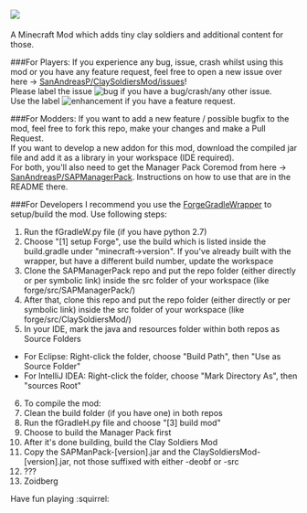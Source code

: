 ![](https://raw.githubusercontent.com/SanAndreasP/ClaySoldiersMod/c68469697af8eb163348182866e35ebd62c6fc13/resources/assets/claysoldiers/logo.png)
===============
A Minecraft Mod which adds tiny clay soldiers and additional content for those.

###For Players:
If you experience any bug, issue, crash whilst using this mod or you have any feature request, feel free to open a new issue over here -&gt; [SanAndreasP/ClaySoldiersMod/issues](https://github.com/SanAndreasP/ClaySoldiersMod/issues)!<br>
Please label the issue ![bug](http://puu.sh/aqsEw/5ec9192629.png) if you have a bug/crash/any other issue.<br>
Use the label ![enhancement](http://puu.sh/aqsHf/d98b8e4de0.png) if you have a feature request.

###For Modders:
If you want to add a new feature / possible bugfix to the mod, feel free to fork this repo, make your changes and make a Pull Request.<br>
If you want to develop a new addon for this mod, download the compiled jar file and add it as a library in your workspace (IDE required).<br>
For both, you'll also need to get the Manager Pack Coremod from here -&gt; [SanAndreasP/SAPManagerPack](https://github.com/SanAndreasP/SAPManagerPack). Instructions on how to use that are in the README there.

###For Developers
I recommend you use the [ForgeGradleWrapper](https://github.com/SanAndreasP/ForgeGradleWrapper) to setup/build the mod. Use following steps:

1. Run the fGradleW.py file (if you have python 2.7)
2. Choose "[1] setup Forge", use the build which is listed inside the build.gradle under "minecraft->version". If you've already built with the wrapper, but have a different build number, update the workspace
3. Clone the SAPManagerPack repo and put the repo folder (either directly or per symbolic link) inside the src folder of your workspace (like forge/src/SAPManagerPack/)
4. After that, clone this repo and put the repo folder (either directly or per symbolic link) inside the src folder of your workspace (like forge/src/ClaySoldiersMod/)
5. In your IDE, mark the java and resources folder within both repos as Source Folders
  * For Eclipse: Right-click the folder, choose "Build Path", then "Use as Source Folder"
  * For IntelliJ IDEA:  Right-click the folder, choose "Mark Directory As", then "sources Root"
6. To compile the mod:
  1. Clean the build folder (if you have one) in both repos
  2. Run the fGradleH.py file and choose "[3] build mod"
  3. Choose to build the Manager Pack first
  4. After it's done building, build the Clay Soldiers Mod
  5. Copy the SAPManPack-[version].jar and the ClaySoldiersMod-[version].jar, not those suffixed with either -deobf or -src
  6. ???
  7. Zoidberg

Have fun playing :squirrel:
